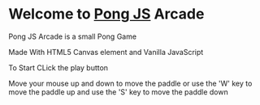 # Welcome to [Pong JS](https://imagineeeinc.github.io/pongjs/app/) Arcade

Pong JS Arcade is a small Pong Game

Made With HTML5 Canvas element and Vanilla JavaScript

To Start CLick the play button

Move your mouse up and down to move the paddle
or use the 'W' key to move the paddle up and use the 'S' key to move the paddle down
